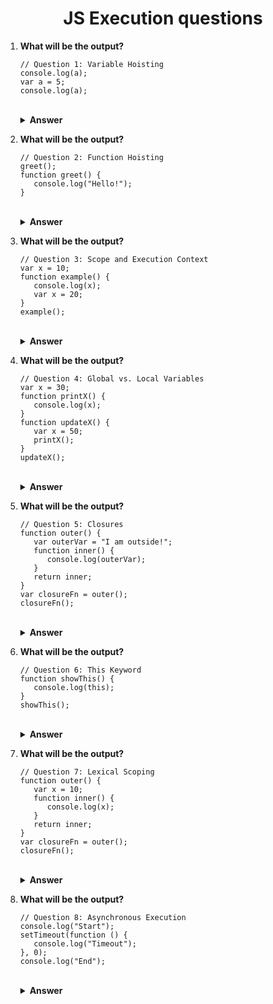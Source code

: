 
<div align="center">
   <h1>JS Execution questions</h1>
</div>

<ol>

   <li>

   **What will be the output?**

   ```JS
   // Question 1: Variable Hoisting
   console.log(a);
   var a = 5;
   console.log(a);
   ```

   <br/>
   <details>
   <summary><b>Answer</b></summary>
   <p>

   #### Output: undefined, 5
   #### Explanation: Variable declarations are hoisted to the top, but only the declaration is hoisted, not the assignment.

   </p>
   </details>
   </li>

   <li>

   **What will be the output?**

   ```JS
   // Question 2: Function Hoisting
   greet();
   function greet() {
      console.log("Hello!");
   }
   ```

   <br/>
   <details>
   <summary><b>Answer</b></summary>
   <p>

   #### Output: Hello!
   #### Explanation: Function declarations are hoisted entirely, so the function can be called before its declaration.

   </p>
   </details>
   </li>

   <li>

   **What will be the output?**

   ```JS
   // Question 3: Scope and Execution Context
   var x = 10;
   function example() {
      console.log(x);
      var x = 20;
   }
   example();
   ```

   <br/>
   <details>
   <summary><b>Answer</b></summary>
   <p>

   #### Output: undefined
   #### Explanation: Variable `x` is hoisted, but the `console.log(x)` is executed before `x` is assigned the value 20.

   </p>
   </details>
   </li>

   <li>

   **What will be the output?**

   ```JS
   // Question 4: Global vs. Local Variables
   var x = 30;
   function printX() {
      console.log(x);
   }
   function updateX() {
      var x = 50;
      printX();
   }
   updateX();
   ```

   <br/>
   <details>
   <summary><b>Answer</b></summary>
   <p>

   #### Output: 30
   #### Explanation: The `printX` function uses the global variable `x`, not the local variable `x` inside the `updateX` function.

   </p>
   </details>
   </li>

   <li>

   **What will be the output?**

   ```JS
   // Question 5: Closures
   function outer() {
      var outerVar = "I am outside!";
      function inner() {
         console.log(outerVar);
      }
      return inner;
   }
   var closureFn = outer();
   closureFn();
   ```

   <br/>
   <details>
   <summary><b>Answer</b></summary>
   <p>

   #### Output: I am outside!
   #### Explanation: The inner function retains access to the `outerVar` even after the outer function has finished executing.

   </p>
   </details>
   </li>

   <li>

   **What will be the output?**

   ```JS
   // Question 6: This Keyword
   function showThis() {
      console.log(this);
   }
   showThis();
   ```

   <br/>
   <details>
   <summary><b>Answer</b></summary>
   <p>

   #### Output: Window (or global object in a browser environment)
   #### Explanation: In a global context, 'this' refers to the global object.

   </p>
   </details>
   </li>

   <li>

   **What will be the output?**

   ```JS
   // Question 7: Lexical Scoping
   function outer() {
      var x = 10;
      function inner() {
         console.log(x);
      }
      return inner;
   }
   var closureFn = outer();
   closureFn();
   ```

   <br/>
   <details>
   <summary><b>Answer</b></summary>
   <p>

   #### Output: 10
   #### Explanation: The inner function retains access to the variable `x` from its lexical scope, even after the outer function has finished executing.

   </p>
   </details>
   </li>

   <li>

   **What will be the output?**

   ```JS
   // Question 8: Asynchronous Execution
   console.log("Start");
   setTimeout(function () {
      console.log("Timeout");
   }, 0);
   console.log("End");
   ```

   <br/>
   <details>
   <summary><b>Answer</b></summary>


   <p>

   #### Output: Start, End, Timeout
   #### Explanation: The setTimeout function is non-blocking, so "Timeout" is logged after the main thread finishes executing "End".

   </p>
   </details>
   </li>

</ol>
